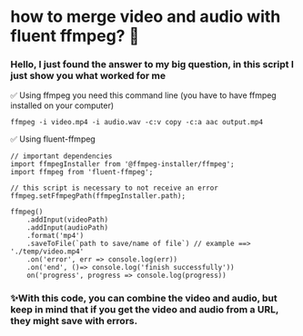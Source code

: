 # how to merge video and audio with fluent ffmpeg? 🤔
### Hello, I just found the answer to my big question, in this script I just show you what worked for me

✅ Using ffmpeg you need this command line (you have to have ffmpeg installed on your computer)
```
ffmpeg -i video.mp4 -i audio.wav -c:v copy -c:a aac output.mp4
```

✅ Using fluent-ffmpeg
```
// important dependencies
import ffmpegInstaller from '@ffmpeg-installer/ffmpeg';
import ffmpeg from 'fluent-ffmpeg';

// this script is necessary to not receive an error
ffmpeg.setFfmpegPath(ffmpegInstaller.path);

ffmpeg()
    .addInput(videoPath)
    .addInput(audioPath)
    .format('mp4')
    .saveToFile(`path to save/name of file`) // example ==> './temp/video.mp4'
    .on('error', err => console.log(err))
    .on('end', ()=> console.log('finish successfully'))
    on('progress', progress => console.log(progress))
```

### ✨With this code, you can combine the video and audio, but keep in mind that if you get the video and audio from a URL, they might save with errors.
